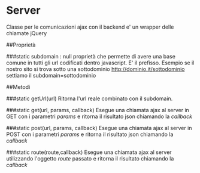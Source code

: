 # Server

Classe per le comunicazioni ajax con il backend e' un wrapper delle chiamate jQuery


##Proprietà

###static subdomain : null
proprietà che permette di avere una base comune in tutti gli url codificati dentro
javascript. E' il prefisso.  Esempio se il nostro sito si trova sotto una sottodominio
http://dominio.it/sottodominio  settiamo il subdomain=sottodominio
  

##Metodi

###static getUrl(url) 
Ritorna l'url reale combinato con il subdomain.

###static get(url, params, callback)
Esegue una chiamata ajax al server in GET con i parametri *params* e ritorna il
risultato json chiamando la *callback*

###static post(url, params, callback)
Esegue una chiamata ajax al server in POST con i parametri *params* e ritorna il
risultato json chiamando la *callback*

###static route(route,callback)
Esegue una chiamata ajax al server utilizzando l'oggetto *route* passato e ritorna
il risultato chiamando la *callback*